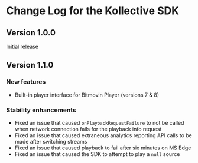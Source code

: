 # Change Log for the Kollective SDK

## Version 1.0.0

Initial release

## Version 1.1.0

### New features

  * Built-in player interface for Bitmovin Player (versions 7 & 8)

### Stability enhancements

  * Fixed an issue that caused `onPlaybackRequestFailure` to not be called when network connection fails for the playback info request
  * Fixed an issue that caused extraneous analytics reporting API calls to be made after switching streams
  * Fixed an issue that caused playback to fail after six minutes on MS Edge
  * Fixed an issue that caused the SDK to attempt to play a `null` source
